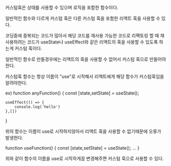 커스텀훅은 상태를 사용할 수 있으며 로직을 포함한 함수이다.

일반적인 함수와 다르게 커스텀 훅은 다른 커스텀 훅을 포함한 리액트 훅을 사용할 수 있다.
 
코딩중에 중복되는 코드가 많아서 해당 코드를 재사용 가능한 코드로 리팩토링 할 때 
재사용하려는 코드가 useState나 useEffect와 같은 리액트의 훅을 사용할 수 있도록 하는게 커스텀 훅이다.

일반적인 함수로 만들경우에는 리액트의 훅을 사용할 수 없어서 커스텀 훅으로 만들어야한다.

커스텀훅 함수는 항상 이름이 "use"로 시작해서 리액트에게 해당 함수가 커스텀훅임을 알려야한다.

ex)
function anyFunction() {
    const [state,setState] = useState();

    useEffect(() => {
        console.log('hello')
    },[])
}

위의 함수는 이름이 use로 시작하지않아서 리액트 훅을 사용할 수 없기때문에 오류가 발생한다.

function useFunction() {
    const [state,setState] = useState();
    ...
}

위와 같이 함수의 이름을 use로 시작하게끔 변경해주면 커스텀 훅으로 사용할 수 있다.
